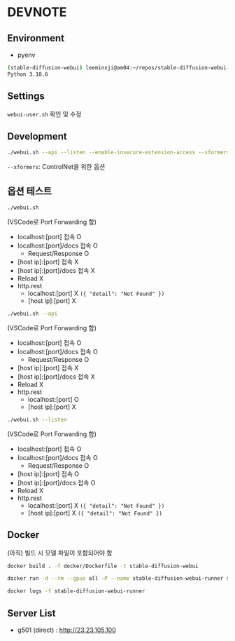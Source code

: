 # DEVNOTE

## Environment
- pyenv

```bash
(stable-diffusion-webui) leeminxji@am04:~/repos/stable-diffusion-webui-meta$ python -V
Python 3.10.6
```

## Settings
`webui-user.sh` 확인 및 수정

## Development
```bash
./webui.sh --api --listen --enable-insecure-extension-access --xformers
```

`--xformers`: ControlNet을 위한 옵션

## 옵션 테스트

```bash
./webui.sh
```

(VSCode로 Port Forwarding 함)

- localhost:[port] 접속 O
- localhost:[port]/docs 접속 O
  - Request/Response O
- [host ip]:[port] 접속 X
- [host ip]:[port]/docs 접속 X
- Reload X
- http.rest
  - localhost:[port] X `({ "detail": "Not Found" })`
  - [host ip]:[port] X

```bash
./webui.sh --api
```

(VSCode로 Port Forwarding 함)

- localhost:[port] 접속 O
- localhost:[port]/docs 접속 O
  - Request/Response O
- [host ip]:[port] 접속 X
- [host ip]:[port]/docs 접속 X
- Reload X
- http.rest
  - localhost:[port] O
  - [host ip]:[port] X

```bash
./webui.sh --listen
```

(VSCode로 Port Forwarding 함)

- localhost:[port] 접속 O
- localhost:[port]/docs 접속 O
  - Request/Response O
- [host ip]:[port] 접속 O
- [host ip]:[port]/docs 접속 O
- Reload X
- http.rest
  - localhost:[port] X `({ "detail": "Not Found" })`
  - [host ip]:[port] X `({ "detail": "Not Found" })`

## Docker

(아직) 빌드 시 모델 파일이 포함되어야 함

```bash
docker build . -f docker/Dockerfile -t stable-diffusion-webui

docker run -d --rm --gpus all -P --name stable-diffusion-webui-runner stable-diffusion-webui

docker logs -f stable-diffusion-webui-runner
```

## Server List

- g501 (direct) : http://23.23.105.100